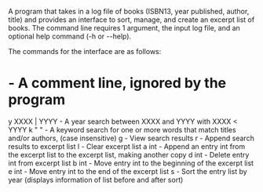 A program that takes in a log file of books (ISBN13, year published, author, title)
and provides an interface to sort, manage, and create an excerpt list of books.
The command line requires 1 argument, the input log file, and an optional help
command (-h or --help).

The commands for the interface are as follows:
# - A comment line, ignored by the program
y XXXX | YYYY - A year search between XXXX and YYYY with XXXX < YYYY
k "  " - A keyword search for one or more words that match titles and/or authors, 
	(case insensitive)
g - View search results
r - Append search results to excerpt list
l - Clear excerpt list
a int - Append an entry int from the excerpt list to the excerpt list, making another copy
d int - Delete entry int from excerpt list
b int - Move entry int to the beginning of the excerpt list
e int - Move entry int to the end of the excerpt list
s - Sort the entry list by year (displays information of list before and after sort)